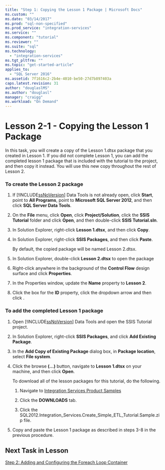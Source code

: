 ```yaml
---
title: "Step 1: Copying the Lesson 1 Package | Microsoft Docs"
ms.custom: ""
ms.date: "03/14/2017"
ms.prod: "sql-non-specified"
ms.prod_service: "integration-services"
ms.service: ""
ms.component: "tutorial"
ms.reviewer: ""
ms.suite: "sql"
ms.technology: 
  - "integration-services"
ms.tgt_pltfrm: ""
ms.topic: "get-started-article"
applies_to: 
  - "SQL Server 2016"
ms.assetid: 7f1616c2-2b4e-4010-be50-27d7b897403a
caps.latest.revision: 31
author: "douglaslMS"
ms.author: "douglasl"
manager: "craigg"
ms.workload: "On Demand"
---
```

# Lesson 2-1 - Copying the Lesson 1 Package
In this task, you will create a copy of the Lesson 1.dtsx package that you created in Lesson 1. If you did not complete Lesson 1, you can add the completed lesson 1 package that is included with the tutorial to the project, and then copy it instead. You will use this new copy throughout the rest of Lesson 2.  
  
### To create the Lesson 2 package  
  
1.  If [!INCLUDE[ssNoVersion](../includes/ssnoversion-md.md)] Data Tools is not already open, click **Start**, point to **All Programs**, point to **Microsoft SQL Server 2012**, and then click **SQL Server Data Tools**.  
  
2.  On the **File** menu, click **Open**, click **Project/Solution**, click the **SSIS Tutorial** folder and click **Open**, and then double-click **SSIS Tutorial.sln**.  
  
3.  In Solution Explorer, right-click **Lesson 1.dtsx**, and then click **Copy**.  
  
4.  In Solution Explorer, right-click **SSIS Packages**, and then click **Paste**.  
  
    By default, the copied package will be named Lesson 2.dtsx.  
  
5.  In Solution Explorer, double-click **Lesson 2.dtsx** to open the package  
  
6.  Right-click anywhere in the background of the **Control Flow** design surface and click **Properties**.  
  
7.  In the Properties window, update the **Name** property to **Lesson 2**.  
  
8.  Click the box for the **ID** property, click the dropdown arrow and then click **<Generate New ID>**.  
  
### To add the completed Lesson 1 package  
  
1.  Open [!INCLUDE[ssNoVersion](../includes/ssnoversion-md.md)] Data Tools and open the SSIS Tutorial project.  
  
2.  In Solution Explorer, right-click **SSIS Packages**, and click **Add Existing Package**.  
  
3.  In the **Add Copy of Existing Package** dialog box, in **Package location**, select **File system**.  
  
4.  Click the browse **(…)** button, navigate to **Lesson 1.dtsx** on your machine, and then click **Open**.  
  
    To download all of the lesson packages for this tutorial, do the following.  
  
    1.  Navigate to [Integration Services Product Samples](http://go.microsoft.com/fwlink/?LinkId=275027)  
  
    2.  Click the **DOWNLOADS** tab.  
  
    3.  Click the SQL2012.Integration_Services.Create_Simple_ETL_Tutorial.Sample.zip file.  
  
5.  Copy and paste the Lesson 1 package as described in steps 3-8 in the previous procedure.  
  
## Next Task in Lesson  
[Step 2: Adding and Configuring the Foreach Loop Container](../integration-services/lesson-2-2-adding-and-configuring-the-foreach-loop-container.md)  
  
